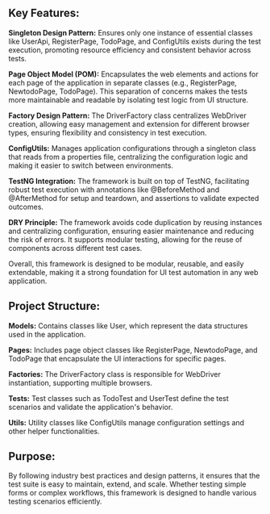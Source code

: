 ## Key Features:
**Singleton Design Pattern:** Ensures only one instance of essential classes like UserApi, RegisterPage, TodoPage, and ConfigUtils exists during the test execution, promoting resource efficiency and consistent behavior across tests.

**Page Object Model (POM):** Encapsulates the web elements and actions for each page of the application in separate classes (e.g., RegisterPage, NewtodoPage, TodoPage). This separation of concerns makes the tests more maintainable and readable by isolating test logic from UI structure.

**Factory Design Pattern:** The DriverFactory class centralizes WebDriver creation, allowing easy management and extension for different browser types, ensuring flexibility and consistency in test execution.

**ConfigUtils:** Manages application configurations through a singleton class that reads from a properties file, centralizing the configuration logic and making it easier to switch between environments.

**TestNG Integration:** The framework is built on top of TestNG, facilitating robust test execution with annotations like @BeforeMethod and @AfterMethod for setup and teardown, and assertions to validate expected outcomes.

**DRY Principle:** The framework avoids code duplication by reusing instances and centralizing configuration, ensuring easier maintenance and reducing the risk of errors. It supports modular testing, allowing for the reuse of components across different test cases.

Overall, this framework is designed to be modular, reusable, and easily extendable, making it a strong foundation for UI test automation in any web application.

## Project Structure:
**Models:** Contains classes like User, which represent the data structures used in the application.

**Pages:** Includes page object classes like RegisterPage, NewtodoPage, and TodoPage that encapsulate the UI interactions for specific pages.

**Factories:** The DriverFactory class is responsible for WebDriver instantiation, supporting multiple browsers.

**Tests:** Test classes such as TodoTest and UserTest define the test scenarios and validate the application's behavior.

**Utils:** Utility classes like ConfigUtils manage configuration settings and other helper functionalities.

## Purpose:
By following industry best practices and design patterns, it ensures that the test suite is easy to maintain, extend, and scale. Whether testing simple forms or complex workflows, this framework is designed to handle various testing scenarios efficiently.
